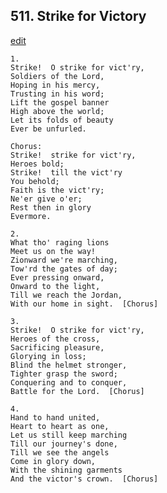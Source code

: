 
## 511.  Strike for Victory
[edit](https://docs.google.com/document/d/1bqPJKhRpnGLUsJmqT_qg7O8x1G376Pew/edit?mode=html)



    1.
    Strike!  O strike for vict'ry,
    Soldiers of the Lord,
    Hoping in his mercy,
    Trusting in his word;
    Lift the gospel banner
    High above the world;
    Let its folds of beauty
    Ever be unfurled.

    Chorus:
    Strike!  strike for vict'ry,
    Heroes bold;
    Strike!  till the vict'ry
    You behold;
    Faith is the vict'ry;
    Ne'er give o'er;
    Rest then in glory
    Evermore.

    2.
    What tho' raging lions
    Meet us on the way!
    Zionward we're marching,
    Tow'rd the gates of day;
    Ever pressing onward,
    Onward to the light,
    Till we reach the Jordan,
    With our home in sight.  [Chorus]

    3.
    Strike!  O strike for vict'ry,
    Heroes of the cross,
    Sacrificing pleasure,
    Glorying in loss;
    Blind the helmet stronger,
    Tighter grasp the sword;
    Conquering and to conquer,
    Battle for the Lord.  [Chorus]

    4.
    Hand to hand united,
    Heart to heart as one,
    Let us still keep marching
    Till our journey's done,
    Till we see the angels
    Come in glory down,
    With the shining garments
    And the victor's crown.  [Chorus]
